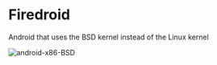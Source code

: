 # Firedroid
Android that uses the BSD kernel instead of the Linux kernel


![android-x86-BSD](https://user-images.githubusercontent.com/76979689/162092912-bcb9ad9f-d76f-4e9b-b334-27d3487c33ba.jpeg)
